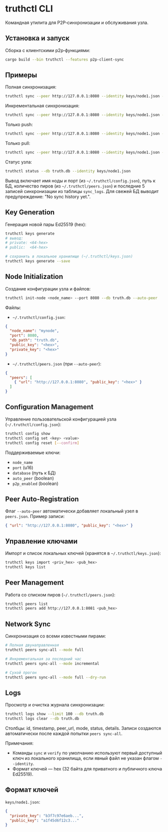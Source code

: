 # truthctl CLI

Командная утилита для P2P‑синхронизации и обслуживания узла.

## Установка и запуск

Сборка с клиентскими p2p‑функциями:
```bash
cargo build --bin truthctl --features p2p-client-sync
```

## Примеры

Полная синхронизация:
```bash
truthctl sync --peer http://127.0.0.1:8080 --identity keys/node1.json --mode full
```

Инкрементальная синхронизация:
```bash
truthctl sync --peer http://127.0.0.1:8080 --identity keys/node1.json --mode incremental
```

Только push:
```bash
truthctl sync --peer http://127.0.0.1:8080 --identity keys/node1.json --mode push
```

Только pull:
```bash
truthctl sync --peer http://127.0.0.1:8080 --identity keys/node1.json --mode pull
```

Статус узла:
```bash
truthctl status --db truth.db --identity keys/node1.json
```
Вывод включает имя ноды и порт (из `~/.truthctl/config.json`), путь к БД, количество пиров (из `~/.truthctl/peers.json`) и последние 5 записей синхронизации из таблицы `sync_logs`. Для свежей БД выводит предупреждение: "No sync history yet.".

## Key Generation
Генерация новой пары Ed25519 (hex):
```bash
truthctl keys generate
# вывод:
# private: <64-hex>
# public:  <64-hex>

# сохранить в локальное хранилище (~/.truthctl/keys.json)
truthctl keys generate --save
```

## Node Initialization
Создание конфигурации узла и файлов:
```bash
truthctl init-node <node_name> --port 8080 --db truth.db --auto-peer
```
Файлы:
- `~/.truthctl/config.json`:
```json
{
  "node_name": "mynode",
  "port": 8080,
  "db_path": "truth.db",
  "public_key": "<hex>",
  "private_key": "<hex>"
}
```
- `~/.truthctl/peers.json` (при `--auto-peer`):
```json
{
  "peers": [
    { "url": "http://127.0.0.1:8080", "public_key": "<hex>" }
  ]
}
```

## Configuration Management
Управление пользовательской конфигурацией узла (`~/.truthctl/config.json`):
```bash
truthctl config show
truthctl config set <key> <value>
truthctl config reset [--confirm]
```
Поддерживаемые ключи:
- `node_name`
- `port` (u16)
- `database` (путь к БД)
- `auto_peer` (boolean)
- `p2p_enabled` (boolean)

## Peer Auto-Registration
Флаг `--auto-peer` автоматически добавляет локальный узел в `peers.json`.
Пример записи:
```json
{ "url": "http://127.0.0.1:8080", "public_key": "<hex>" }
```

## Управление ключами
Импорт и список локальных ключей (хранятся в `~/.truthctl/keys.json`):
```bash
truthctl keys import <priv_hex> <pub_hex>
truthctl keys list
```

## Peer Management
Работа со списком пиров (`~/.truthctl/peers.json`):
```bash
truthctl peers list
truthctl peers add http://127.0.0.1:8081 <pub_hex>
```

## Network Sync
Синхронизация со всеми известными пирами:
```bash
# Полная двунаправленная
truthctl peers sync-all --mode full

# Инкрементальная за последний час
truthctl peers sync-all --mode incremental

# Сухой прогон
truthctl peers sync-all --mode full --dry-run
```

## Logs
Просмотр и очистка журнала синхронизации:
```bash
truthctl logs show --limit 100 --db truth.db
truthctl logs clear --db truth.db
```
Столбцы: id, timestamp, peer_url, mode, status, details. Записи создаются автоматически после каждой попытки `peers sync-all`.

Примечания:
- Команды `sync` и `verify` по умолчанию используют первый доступный ключ из локального хранилища, если явный файл не указан флагом `--identity`.
- Формат ключей — hex (32 байта для приватного и публичного ключа Ed25519).

## Формат ключей
`keys/node1.json`:
```json
{
  "private_key": "b3f7c97e6aeb...",
  "public_key": "a1f45d6f12c3..."
}
```

